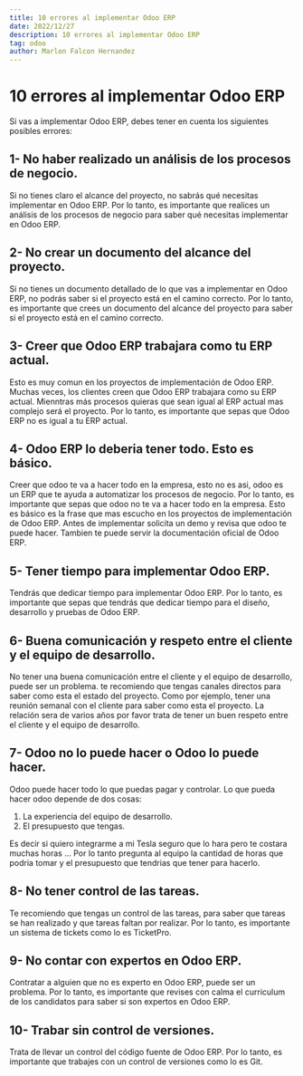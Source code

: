 ```yaml
---
title: 10 errores al implementar Odoo ERP
date: 2022/12/27
description: 10 errores al implementar Odoo ERP
tag: odoo
author: Marlon Falcon Hernandez
---
```


# 10 errores al implementar Odoo ERP

Si vas a implementar Odoo ERP, debes tener en cuenta los siguientes posibles errores:

## 1- No haber realizado un análisis de los procesos de negocio.
Si no tienes claro el alcance del proyecto, no sabrás qué necesitas implementar en Odoo ERP. Por lo tanto, es importante que realices un análisis de los procesos de negocio para saber qué necesitas implementar en Odoo ERP.

## 2- No crear un documento del alcance del proyecto.
Si no tienes un documento detallado de lo que vas a implementar en Odoo ERP, no podrás saber si el proyecto está en el camino correcto. Por lo tanto, es importante que crees un documento del alcance del proyecto para saber si el proyecto está en el camino correcto.

## 3- Creer que Odoo ERP trabajara como tu ERP actual.
Esto es muy comun en los proyectos de implementación de Odoo ERP. Muchas veces, los clientes creen que Odoo ERP trabajara como su ERP actual. Mienntras más procesos quieras que sean igual al ERP actual mas complejo será el proyecto. Por lo tanto, es importante que sepas que Odoo ERP no es igual a tu ERP actual.

## 4- Odoo ERP lo deberia tener todo. Esto es básico.
Creer que odoo te va a hacer todo en la empresa, esto no es asi, odoo es un ERP que te ayuda a automatizar los procesos de negocio. Por lo tanto, es importante que sepas que odoo no te va a hacer todo en la empresa. Esto es básico es la frase que mas escucho en los proyectos de implementación de Odoo ERP. Antes de implementar solicita un demo y revisa que odoo te puede hacer. Tambien te  puede servir la documentación oficial de Odoo ERP.

## 5- Tener tiempo para implementar Odoo ERP.
Tendrás que dedicar tiempo para implementar Odoo ERP. Por lo tanto, es importante que sepas que tendrás que dedicar tiempo para el diseño, desarrollo y pruebas de Odoo ERP.

## 6- Buena comunicación y respeto entre el cliente y el equipo de desarrollo.
No tener una buena comunicación entre el cliente y el equipo de desarrollo, puede ser un problema. te recomiendo que tengas canales directos para saber como esta el estado del proyecto. Como por ejemplo, tener una reunión semanal con el cliente para saber como esta el proyecto. La relación sera de varios años por favor trata de tener un buen respeto entre el cliente y el equipo de desarrollo.

## 7- Odoo no lo puede hacer o Odoo lo puede hacer.
Odoo puede hacer todo lo que puedas pagar y controlar. Lo que pueda hacer odoo depende de dos cosas:
1. La experiencia del equipo de desarrollo.
2. El presupuesto que tengas.

Es decir si quiero integrarme a mi Tesla seguro que lo hara pero te costara muchas horas ... Por lo tanto pregunta al equipo la cantidad de horas que podria tomar y el presupuesto que tendrias que tener para hacerlo.

## 8- No tener control de las tareas.
Te recomiendo que tengas un control de las tareas, para saber que tareas se han realizado y que tareas faltan por realizar. Por lo tanto, es importante un sistema de tickets como lo es TicketPro.

## 9- No contar con expertos en Odoo ERP.
Contratar a alguien que no es experto en Odoo ERP, puede ser un problema. Por lo tanto, es importante que revises con calma el curriculum de los candidatos para saber si son expertos en Odoo ERP.

## 10- Trabar sin control de versiones.
Trata de llevar un control del código fuente de Odoo ERP. Por lo tanto, es importante que trabajes con un control de versiones como lo es Git.




